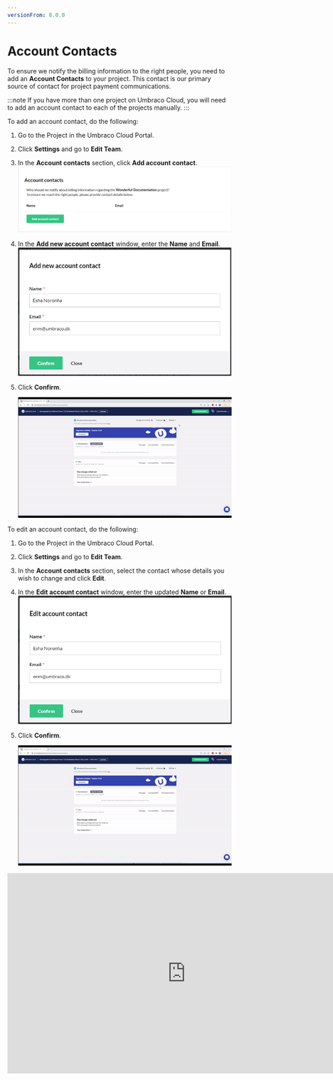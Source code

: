```yaml
---
versionFrom: 8.0.0
---
```


# Account Contacts

To ensure we notify the billing information to the right people, you need to add an **Account Contacts** to your project. This contact is our primary source of contact for project payment communications.

:::note
If you have more than one project on Umbraco Cloud, you will need to add an account contact to each of the projects manually.
:::

To add an account contact, do the following:

1. Go to the Project in the Umbraco Cloud Portal.
2. Click **Settings** and go to **Edit Team**.
3. In the **Account contacts** section, click **Add account contact**.
    ![Add account contact](images/add-account-contact.png)
4. In the **Add new account contact** window, enter the **Name** and **Email**.
    ![Add account contact form](images/add-account-contact-form.png)
5. Click **Confirm**.

    ![Add account contact form](images/Account-Contact.gif)

To edit an account contact, do the following:

1. Go to the Project in the Umbraco Cloud Portal.
2. Click **Settings** and go to **Edit Team**.
3. In the **Account contacts** section, select the contact whose details you wish to change and click **Edit**.
4. In the **Edit account contact** window, enter the updated **Name** or **Email**.
    ![Add account contact form](images/edit-account-contact-form.png)
5. Click **Confirm**.

    ![Add account contact form](images/Edit-Account-Contact.gif)

<iframe width="800" height="450" title="Adding an Account Contact to your Umbraco Cloud Project" src="https://www.youtube.com/embed/GnX4svXWE8U?rel=0" frameborder="0" allow="autoplay; encrypted-media" allowfullscreen></iframe>
